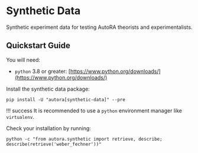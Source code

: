 # Synthetic Data

Synthetic experiment data for testing AutoRA theorists and experimentalists. 

## Quickstart Guide

You will need:

- `python` 3.8 or greater: [https://www.python.org/downloads/](https://www.python.org/downloads/)

Install the synthetic data package:

```shell
pip install -U "autora[synthetic-data]" --pre
```

!!! success
    It is recommended to use a `python` environment manager like `virtualenv`.

Check your installation by running:
```shell
python -c "from autora.synthetic import retrieve, describe; describe(retrieve('weber_fechner'))"
```

